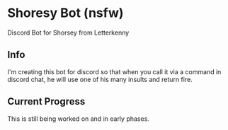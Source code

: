# Shoresy Bot (nsfw)
Discord Bot for Shorsey from Letterkenny

## Info
I'm creating this bot for discord so that when you call it via a command in discord chat, he will use one of his many insults and return fire.

## Current Progress
This is still being worked on and in early phases.